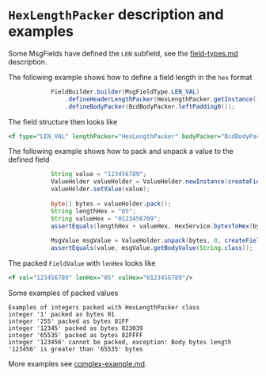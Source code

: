 # `HexLengthPacker` description and examples

Some MsgFields have defined the `LEN` subfield, see the [field-types.md](../field-types.md) description.

The following example shows how to define a field length in the `hex` format
```Java
            FieldBuilder.builder(MsgFieldType.LEN_VAL)
                .defineHeaderLengthPacker(HexLengthPacker.getInstance())
                .defineBodyPacker(BcdBodyPacker.leftPadding0());
```

The field structure then looks like
```XML
<f type="LEN_VAL" lengthPacker="HexLengthPacker" bodyPacker="BcdBodyPacker"/>
```

The following example shows how to pack and unpack a value to the defined field
```Java
            String value = "123456789";
            ValueHolder valueHolder = ValueHolder.newInstance(createField().getCurrentField());
            valueHolder.setValue(value);
    
            byte[] bytes = valueHolder.pack();
            String lengthHex = "05";
            String valueHex = "0123456789";
            assertEquals(lengthHex + valueHex, HexService.bytesToHex(bytes));
    
            MsgValue msgValue = ValueHolder.unpack(bytes, 0, createField().getCurrentField());
            assertEquals(value, msgValue.getBodyValue(String.class));
```

The packed `FieldValue` with `lenHex` looks like
```XML
<f val="123456789" lenHex="05" valHex="0123456789"/>
```

Some examples of packed values
```
Examples of integers packed with HexLengthPacker class
integer '1' packed as bytes 01
integer '255' packed as bytes 81FF
integer '12345' packed as bytes 823039
integer '65535' packed as bytes 82FFFF
integer '123456' cannot be packed, exception: Body bytes length '123456' is greater than '65535' bytes
```

More examples see [complex-example.md](../complex-example.md).